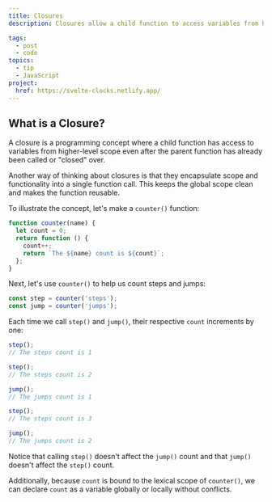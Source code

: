 ```yaml
---
title: Closures
description: Closures allow a child function to access variables from higher-level scope even after the parent function has already been called or "closed" over.

tags:
  - post
  - code
topics:
  - tip
  - JavaScript
project:
  href: https://svelte-clocks.netlify.app/
---
```


## What is a Closure?

A closure is a programming concept where a child function has access to variables from higher-level scope even after the parent function has already been called or "closed" over.

Another way of thinking about closures is that they encapsulate scope and functionality into a single function call. This keeps the global scope clean and makes the function reusable.

To illustrate the concept, let's make a `counter()` function:

```jsx
function counter(name) {
  let count = 0;
  return function () {
    count++;
    return `The ${name} count is ${count}`;
  };
}
```

Next, let's use `counter()` to help us count steps and jumps:

```jsx
const step = counter('steps');
const jump = counter('jumps');
```

Each time we call `step()` and `jump()`, their respective `count` increments by one:

```jsx
step();
// The steps count is 1

step();
// The steps count is 2

jump();
// The jumps count is 1

step();
// The steps count is 3

jump();
// The jumps count is 2
```

Notice that calling `step()` doesn't affect the `jump()` count and that `jump()` doesn't affect the `step()` count.

Additionally, because `count` is bound to the lexical scope of `counter()`, we can declare `count` as a variable globally or locally without conflicts.
